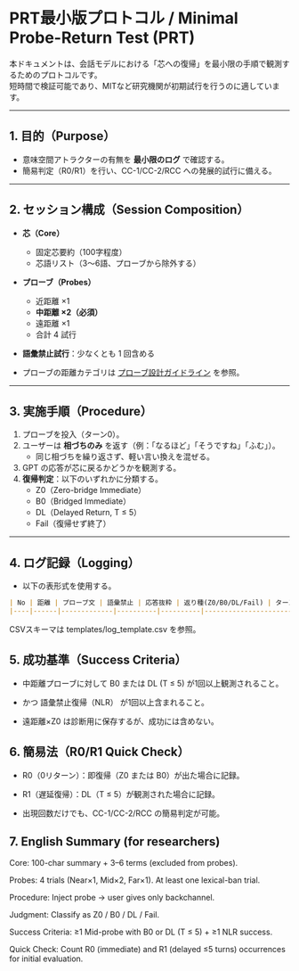 # PRT最小版プロトコル / Minimal Probe-Return Test (PRT)

本ドキュメントは、会話モデルにおける「芯への復帰」を最小限の手順で観測するためのプロトコルです。  
短時間で検証可能であり、MITなど研究機関が初期試行を行うのに適しています。  

---

## 1. 目的（Purpose）
- 意味空間アトラクターの有無を **最小限のログ** で確認する。  
- 簡易判定（R0/R1）を行い、CC-1/CC-2/RCC への発展的試行に備える。  

---

## 2. セッション構成（Session Composition）
- **芯（Core）**  
  - 固定芯要約（100字程度）  
  - 芯語リスト（3〜6語、プローブから除外する）  
- **プローブ（Probes）**  
  - 近距離 ×1  
  - **中距離 ×2（必須）**  
  - 遠距離 ×1  
  - 合計 4 試行  
- **語彙禁止試行**：少なくとも 1 回含める  

- プローブの距離カテゴリは [プローブ設計ガイドライン](./probe_guidelines.md) を参照。  

---

## 3. 実施手順（Procedure）
1. プローブを投入（ターン0）。  
2. ユーザーは **相づちのみ** を返す（例：「なるほど」「そうですね」「ふむ」）。  
   - 同じ相づちを繰り返さず、軽い言い換えを混ぜる。  
3. GPT の応答が芯に戻るかどうかを観測する。  
4. **復帰判定**：以下のいずれかに分類する。  
   - Z0（Zero-bridge Immediate）  
   - B0（Bridged Immediate）  
   - DL（Delayed Return, T ≤ 5）  
   - Fail（復帰せず終了）  

---

## 4. ログ記録（Logging）
- 以下の表形式を使用する。  

```markdown
| No | 距離 | プローブ文 | 語彙禁止 | 応答抜粋 | 返り種(Z0/B0/DL/Fail) | ターン数 | 観測メモ |
|----|------|-------------|----------|----------|------------------------|----------|----------|
```

CSVスキーマは templates/log_template.csv
 を参照。

 ## 5. 成功基準（Success Criteria）

- 中距離プローブに対して B0 または DL (T ≤ 5) が1回以上観測されること。

- かつ 語彙禁止復帰（NLR） が1回以上含まれること。

- 遠距離×Z0 は診断用に保存するが、成功には含めない。

## 6. 簡易法（R0/R1 Quick Check）

- R0（0リターン）：即復帰（Z0 または B0）が出た場合に記録。

- R1（遅延復帰）：DL（T ≤ 5）が観測された場合に記録。

- 出現回数だけでも、CC-1/CC-2/RCC の簡易判定が可能。

## 7. English Summary (for researchers)

Core: 100-char summary + 3–6 terms (excluded from probes).

Probes: 4 trials (Near×1, Mid×2, Far×1). At least one lexical-ban trial.

Procedure: Inject probe → user gives only backchannel.

Judgment: Classify as Z0 / B0 / DL / Fail.

Success Criteria: ≥1 Mid-probe with B0 or DL (T ≤ 5) + ≥1 NLR success.

Quick Check: Count R0 (immediate) and R1 (delayed ≤5 turns) occurrences for initial evaluation.
